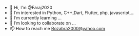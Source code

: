 - 👋 Hi, I’m @Faraj2020
- 👀 I’m interested in Python, C++,Dart, Flutter, php, javascript,...
- 🌱 I’m currently learning ...
- 💞️ I’m looking to collaborate on ...
- 📫 How to reach me Bozabra2000@yahoo.com 

<!---
Faraj2020/Faraj2020 is a ✨ special ✨ repository because its `README.md` (this file) appears on your GitHub profile.
You can click the Preview link to take a look at your changes.
--->
